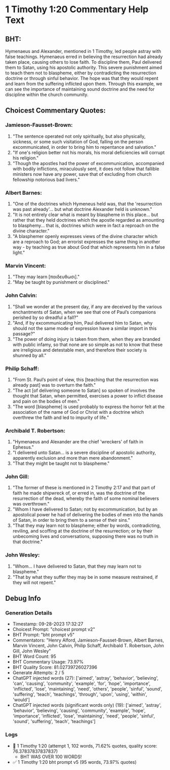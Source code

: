 # 1 Timothy 1:20 Commentary Help Text

## BHT:
Hymenaeus and Alexander, mentioned in 1 Timothy, led people astray with false teachings. Hymenaeus erred in believing the resurrection had already taken place, causing others to lose faith. To discipline them, Paul delivered them to Satan, using his apostolic authority. This severe punishment aimed to teach them not to blaspheme, either by contradicting the resurrection doctrine or through sinful behavior. The hope was that they would repent and learn from the suffering inflicted upon them. Through this example, we can see the importance of maintaining sound doctrine and the need for discipline within the church community.

## Choicest Commentary Quotes:
### Jamieson-Fausset-Brown:
1. "The sentence operated not only spiritually, but also physically, sickness, or some such visitation of God, falling on the person excommunicated, in order to bring him to repentance and salvation."
2. "If one's religion better not his morals, his moral deficiencies will corrupt his religion."
3. "Though the apostles had the power of excommunication, accompanied with bodily inflictions, miraculously sent, it does not follow that fallible ministers now have any power, save that of excluding from church fellowship notorious bad livers."

### Albert Barnes:
1. "One of the doctrines which Hymeneus held was, that the 'resurrection was past already'... but what doctrine Alexander held is unknown." 
2. "It is not entirely clear what is meant by blaspheme in this place... but rather that they held doctrines which the apostle regarded as amounting to blasphemy... that is, doctrines which were in fact a reproach on the divine character."
3. "A blasphemer openly expresses views of the divine character which are a reproach to God; an errorist expresses the same thing in another way - by teaching as true about God that which represents him in a false light."

### Marvin Vincent:
1. "They may learn [παιδευθωσι]." 
2. "May be taught by punishment or disciplined."

### John Calvin:
1. "Shall we wonder at the present day, if any are deceived by the various enchantments of Satan, when we see that one of Paul’s companions perished by so dreadful a fall?"
2. "And, if by excommunicating him, Paul delivered him to Satan, why should not the same mode of expression have a similar import in this passage?"
3. "The power of doing injury is taken from them, when they are branded with public infamy, so that none are so simple as not to know that these are irreligious and detestable men, and therefore their society is shunned by all."

### Philip Schaff:
1. "From St. Paul’s point of view, this [teaching that the resurrection was already past] was to overturn the faith."
2. "The act [of delivering someone to Satan] so spoken of involves the thought that Satan, when permitted, exercises a power to inflict disease and pain on the bodies of men."
3. "The word [blaspheme] is used probably to express the horror felt at the association of the name of God or Christ with a doctrine which overthrew the faith and led to impurity of life."

### Archibald T. Robertson:
1. "Hymenaeus and Alexander are the chief 'wreckers' of faith in Ephesus."
2. "I delivered unto Satan... is a severe discipline of apostolic authority, apparently exclusion and more than mere abandonment."
3. "That they might be taught not to blaspheme."

### John Gill:
1. "The former of these is mentioned in 2 Timothy 2:17 and that part of faith he made shipwreck of, or erred in, was the doctrine of the resurrection of the dead, whereby the faith of some nominal believers was overthrown."
2. "Whom I have delivered to Satan; not by excommunication, but by an apostolical power he had of delivering the bodies of men into the hands of Satan, in order to bring them to a sense of their sins."
3. "That they may learn not to blaspheme; either by words, contradicting, reviling, and scoffing at the doctrine of the resurrection; or by their unbecoming lives and conversations, supposing there was no truth in that doctrine."

### John Wesley:
1. "Whom... I have delivered to Satan, that they may learn not to blaspheme." 
2. "That by what they suffer they may be in some measure restrained, if they will not repent."


## Debug Info
### Generation Details
- Timestamp: 09-28-2023 17:32:27
- Choicest Prompt: "choicest prompt v2"
- BHT Prompt: "bht prompt v5"
- Commentators: "Henry Alford, Jamieson-Fausset-Brown, Albert Barnes, Marvin Vincent, John Calvin, Philip Schaff, Archibald T. Robertson, John Gill, John Wesley"
- BHT Word Count: 95
- BHT Commentary Usage: 73.97%
- BHT Quality Score: 81.02739726027396
- Generate Attempts: 2 / 5
- ChatGPT injected words (27):
	['aimed', 'astray', 'behavior', 'believing', 'can', 'causing', 'community', 'example', 'for', 'hope', 'importance', 'inflicted', 'lose', 'maintaining', 'need', 'others', 'people', 'sinful', 'sound', 'suffering', 'teach', 'teachings', 'through', 'upon', 'using', 'within', 'would']
- ChatGPT injected words (significant words only) (19):
	['aimed', 'astray', 'behavior', 'believing', 'causing', 'community', 'example', 'hope', 'importance', 'inflicted', 'lose', 'maintaining', 'need', 'people', 'sinful', 'sound', 'suffering', 'teach', 'teachings']

### Logs
- 🔄 1 Timothy 1:20 (attempt 1, 102 words, 71.62% quotes, quality score: 76.37837837837837) 
	- BHT WAS OVER 100 WORDS!
- ✅ 1 Timothy 1:20 bht prompt v5 (95 words, 73.97% quotes)